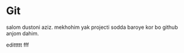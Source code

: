 # Git
salom dustoni aziz.
mekhohim yak projecti sodda baroye kor bo github anjom dahim.

edittttt fff
